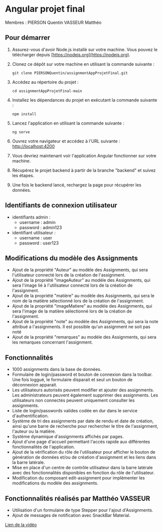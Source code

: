 # Angular projet final

Membres : 
PIERSON Quentin
VASSEUR Matthéo

## Pour démarrer 

1. Assurez-vous d'avoir Node.js installé sur votre machine. Vous pouvez le télécharger depuis [https://nodejs.org](https://nodejs.org).

2. Clonez ce dépôt sur votre machine en utilisant la commande suivante :
    ```
    git clone PIERSONQuentin/assignmentAppProjetFinal.git
    ```

3. Accédez au répertoire du projet :
    ```
    cd assignmentAppProjetFinal-main
    ```

4. Installez les dépendances du projet en exécutant la commande suivante :
    ```
    npm install
    ```

5. Lancez l'application en utilisant la commande suivante :
    ```
    ng serve
    ```

6. Ouvrez votre navigateur et accédez à l'URL suivante : [http://localhost:4200](http://localhost:4200)

7. Vous devriez maintenant voir l'application Angular fonctionner sur votre machine.

8. Récupérez le projet backend à partir de la branche "backend" et suivez les étapes.

9. Une fois le backend lancé, rechargez la page pour récupérer les données.


## Identifiants de connexion utilisateur 

- identifiants admin : 
    - username : admin
    - password : admin123
- identifiant utilisateur : 
    - username : user
    - password : user123

## Modifications du modèle des Assignments

- Ajout de la propriété "Auteur" au modèle des Assignments, qui sera l'utilisateur connecté lors de la création de l'assignment.
- Ajout de la propriété "imageAuteur" au modèle des Assignments, qui sera l'image lié à l'utilisateur connecté lors de la création de l'assignment.
- Ajout de la propriété "matière" au modèle des Assignments, qui sera le nom de la matière sélectionné lors de la création de l'assignment.
- Ajout de la propriété "imageMatiere" au modèle des Assignments, qui sera l'image de la matière sélectionné lors de la création de l'assignment.
- Ajout de la propriété "note" au modèle des Assignments, qui sera la note attribué a l'assignments. Il est possible qu'un assignment ne soit pas noté
- Ajout de la propriété "remarques" au modèle des Assignments, qui sera les remarques concernant l'assignment.

## Fonctionnalités
- 1000 assignments dans la base de données.
- Formulaire de login/password et bouton de connexion dans la toolbar. Une fois loggué, le formulaire disparait et seul un bouton de déconnexion apparait.
- Les utilisateurs autorisés peuvent modifier et ajouter des assignments. Les administrateurs peuvent également supprimer des assignments. Les utilisateurs non connectés peuvent uniquement consulter les assignments.
- Liste de login/passwords valides codée en dur dans le service d'authentification.  
- Système de tri des assignments par date de rendu et date de création, ainsi qu'une barre de recherche pour rechercher le titre de l'assignment, l'auteur ou la matière.
- Système dynamique d'assignments affichés par pages.
- Ajout d'une page d'accueil permettant l'accès rapide aux différentes fonctionnalités de l'application.
- Ajout de la vérification du rôle de l'utilisateur pour afficher le bouton de génération de données et/ou de création d'assignment et les liens dans la barre latérale.
- Mise en place d'un centre de contrôle utilisateur dans la barre latérale avec des fonctionnalités disponibles en fonction du rôle de l'utilisateur.
- Modification du composant edit-assignment pour implémenter les modifications du modèle des assignments.

## Fonctionnalités réalisés par Matthéo VASSEUR

- Utilisation d'un formulaire de type Stepper pour l'ajout d'Assignments.
- Ajout de messages de notification avec SnackBar Material.


[Lien de la vidéo ](https://drive.google.com/drive/folders/1fDbo3f2FIq4kHrIYkuXDw_ogQHsSi7K1?usp=sharing)
